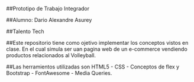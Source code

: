 ##Prototipo de Trabajo Integrador

##Alumno: Dario Alexandre Asurey

##Talento Tech

##Este repositorio tiene como ojetivo implementar los conceptos vistos en clase. En el cual simula ser uan pagina web de un e-commerce vendiendo productos relacionados al Volleyball.

##Las herramientos utilizadas son HTML5 - CSS - Conceptos de flex y Bootstrap - FontAwesome - Media Queries.
